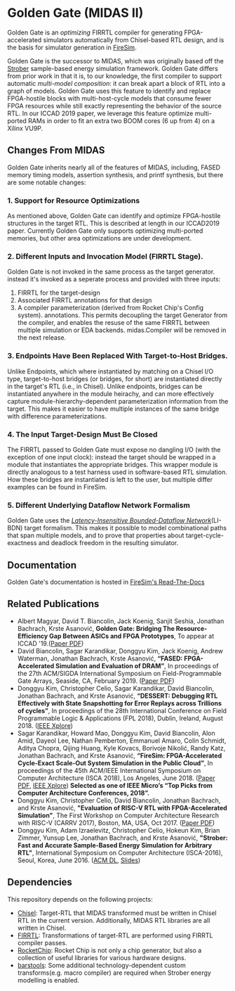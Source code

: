# Golden Gate (MIDAS II)

Golden Gate is an _optimizing_ FIRRTL compiler for generating FPGA-accelerated simulators
automatically from Chisel-based RTL design, and is the basis for simulator
generation in [FireSim](https://fires.im).

Golden Gate is the successor to MIDAS, which was originally based off the
[Strober](http://dl.acm.org/citation.cfm?id=3001151) sample-based energy
simulation framework. Golden Gate differs from prior work in that it is, to our knowledge, the first compiler
to support automatic _multi-model composition_: it can break apart a
block of RTL into a graph of models.  Golden Gate uses this feature
to identify and replace FPGA-hostile blocks with multi-host-cycle models that
consume fewer FPGA resources while still exactly representing the behavior of
the source RTL. In our ICCAD 2019 paper, we leverage this feature optimize
multi-ported RAMs in order to fit an extra two BOOM cores (6 up from 4) on a
Xilinx VU9P.

## Changes From MIDAS

Golden Gate inherits nearly all of the features of MIDAS, including, FASED memory timing models, assertion synthesis, and printf synthesis, but there are some notable changes:

### 1. Support for Resource Optimizations

As mentioned above, Golden Gate can identify and optimize FPGA-hostile
structures in the target RTL. This is described at length in our ICCAD2019
paper.  Currently Golden Gate only supports optimizing multi-ported memories,
but other area optimizations are under development.

### 2. Different Inputs and Invocation Model (FIRRTL Stage).

Golden Gate is not invoked in the same process as the target generator.
instead it's invoked as a seperate process and provided with three inputs:
1) FIRRTL for the target-design
2) Associated FIRRTL annotations for that design
3) A compiler parameterization (derived from Rocket Chip's Config system).
annotations. This permits decoupling the target Generator from the compiler,
and enables the resuse of the same FIRRTL between multiple simulation or EDA
backends. midas.Compiler will be removed in the next release.

### 3. Endpoints Have Been Replaced With Target-to-Host Bridges.

Unlike Endpoints, which where instantiated by matching on a Chisel I/O type,
target-to-host bridges (or bridges, for short) are instantiated directly in the
target's RTL (i.e., in Chisel).  Unlike endpoints, bridges can be instantiated
anywhere in the module heirachy, and can more effectively capture
module-hierarchy-dependent parameterization information from the target. This
makes it easier to have multiple instances of the same bridge with difference
parameterizations.

### 4. The Input Target-Design Must Be Closed

The FIRRTL passed to Golden Gate must expose no dangling I/O (with the exception of one input
clock): instead the target should be wrapped in a module that instantiates the
appropriate bridges. This wrapper module is directly analogous to a test
harness used in software-based RTL simulation.  How these bridges are
instantiated is left to the user, but multiple differ examples can be found in
FireSim.

### 5. Different Underlying Dataflow Network Formalism

Golden Gate uses the [_Latency-Insensitive Bounded-Dataflow Network_](https://dl.acm.org/citation.cfm?id=1715781)(LI-BDN)
target formalism.  This makes it possible to model combinational paths that
span multiple models, and to prove that properties about target-cycle-exactness
and deadlock freedom in the resulting simulator.

## Documentation

Golden Gate's documentation is hosted in [FireSim's Read-The-Docs](https://docs.fires.im)

## Related Publications

* Albert Magyar, David T. Biancolin, Jack Koenig, Sanjit Seshia, Jonathan Bachrach, Krste Asanović, **Golden Gate: Bridging The Resource-Efficiency Gap Between ASICs and FPGA Prototypes**, To appear at ICCAD '19.([Paper PDF](http://davidbiancolin.github.io/papers/goldengate-iccad19.pdf))
* David Biancolin, Sagar Karandikar, Donggyu Kim, Jack Koenig, Andrew Waterman, Jonathan Bachrach, Krste Asanović, **“FASED: FPGA-Accelerated Simulation and Evaluation of DRAM”**, In proceedings of the 27th ACM/SIGDA International Symposium on Field-Programmable Gate Arrays, Seaside, CA, February 2019. ([Paper PDF](https://people.eecs.berkeley.edu/~biancolin/papers/fased-fpga19.pdf))
* Donggyu Kim, Christopher Celio, Sagar Karandikar, David Biancolin, Jonathan Bachrach, and Krste Asanović, **“DESSERT: Debugging RTL Effectively with State Snapshotting for Error Replays across Trillions of cycles”**, In proceedings of the 28th International Conference on Field Programmable Logic & Applications (FPL 2018), Dublin, Ireland, August 2018. ([IEEE Xplore](https://ieeexplore.ieee.org/abstract/document/8533471))
* Sagar Karandikar, Howard Mao, Donggyu Kim, David Biancolin, Alon Amid, Dayeol Lee, Nathan Pemberton, Emmanuel Amaro, Colin Schmidt, Aditya Chopra, Qijing Huang, Kyle Kovacs, Borivoje Nikolić, Randy Katz, Jonathan Bachrach, and Krste Asanović, **“FireSim: FPGA-Accelerated Cycle-Exact Scale-Out System Simulation in the Public Cloud”**, In proceedings of the 45th ACM/IEEE International Symposium on Computer Architecture (ISCA 2018), Los Angeles, June 2018. ([Paper PDF](https://sagark.org/assets/pubs/firesim-isca2018.pdf), [IEEE Xplore](https://ieeexplore.ieee.org/document/8416816)) **Selected as one of IEEE Micro’s “Top Picks from Computer Architecture Conferences, 2018”.** 
* Donggyu Kim, Christopher Celio, David Biancolin, Jonathan Bachrach, and Krste Asanović, **"Evaluation of RISC-V RTL with FPGA-Accelerated Simulation"**, The First Workshop on Computer Architecture Research with RISC-V (CARRV 2017), Boston, MA, USA, Oct 2017. ([Paper PDF](doc/papers/carrv-2017.pdf))
* Donggyu Kim, Adam Izraelevitz, Christopher Celio, Hokeun Kim, Brian Zimmer, Yunsup Lee, Jonathan Bachrach, and Krste Asanović, **"Strober: Fast and Accurate Sample-Based Energy Simulation for Arbitrary RTL"**, International Symposium on Computer Architecture (ISCA-2016), Seoul, Korea, June 2016. ([ACM DL](https://dl.acm.org/citation.cfm?id=3001151), [Slides](http://isca2016.eecs.umich.edu/wp-content/uploads/2016/07/2B-2.pdf))

## Dependencies

This repository depends on the following projects:
* [Chisel](https://github.com/freechipsproject/chisel3): Target-RTL that MIDAS transformed must be written in Chisel RTL in the current version. Additionally, MIDAS RTL libraries are all written in Chisel.
* [FIRRTL](https://github.com/freechipsproject/firrtl): Transformations of target-RTL are performed using FIRRTL compiler passes.
* [RocketChip](https://github.com/freechipsproject/rocket-chip): Rocket Chip is not only a chip generator, but also a collection of useful libraries for various hardware designs.
* [barstools](https://github.com/ucb-bar/barstools): Some additional technology-dependent custom transforms(e.g. macro compiler) are required when Strober energy modelling is enabled.


